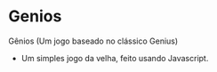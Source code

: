 # Genios
Gênios (Um jogo baseado no clássico Genius)
  * Um simples jogo da velha, feito usando Javascript.
